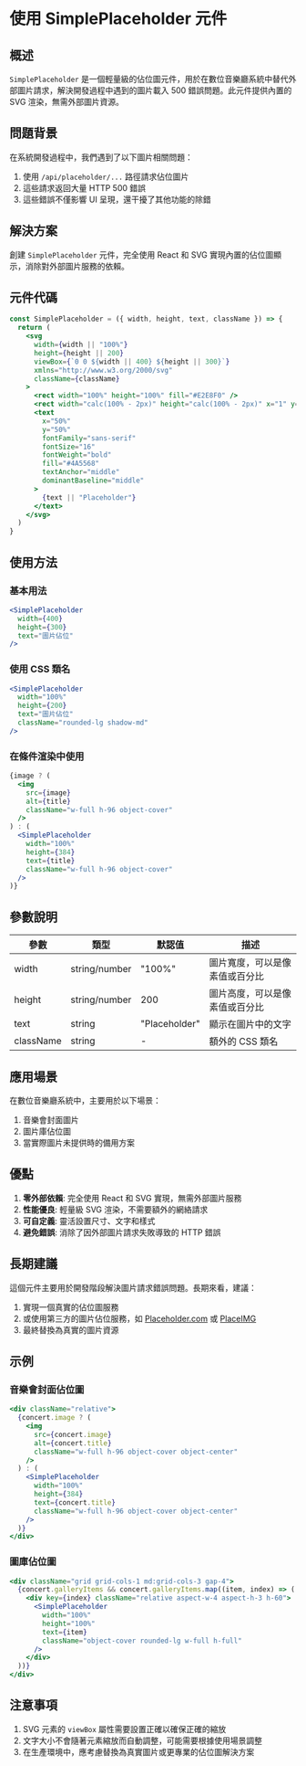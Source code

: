 # 使用 SimplePlaceholder 元件

## 概述

`SimplePlaceholder` 是一個輕量級的佔位圖元件，用於在數位音樂廳系統中替代外部圖片請求，解決開發過程中遇到的圖片載入 500 錯誤問題。此元件提供內置的 SVG 渲染，無需外部圖片資源。

## 問題背景

在系統開發過程中，我們遇到了以下圖片相關問題：

1. 使用 `/api/placeholder/...` 路徑請求佔位圖片
2. 這些請求返回大量 HTTP 500 錯誤
3. 這些錯誤不僅影響 UI 呈現，還干擾了其他功能的除錯

## 解決方案

創建 `SimplePlaceholder` 元件，完全使用 React 和 SVG 實現內置的佔位圖顯示，消除對外部圖片服務的依賴。

## 元件代碼

```jsx
const SimplePlaceholder = ({ width, height, text, className }) => {
  return (
    <svg
      width={width || "100%"}
      height={height || 200}
      viewBox={`0 0 ${width || 400} ${height || 300}`}
      xmlns="http://www.w3.org/2000/svg"
      className={className}
    >
      <rect width="100%" height="100%" fill="#E2E8F0" />
      <rect width="calc(100% - 2px)" height="calc(100% - 2px)" x="1" y="1" fill="none" stroke="#CBD5E0" strokeWidth="2" />
      <text
        x="50%"
        y="50%"
        fontFamily="sans-serif"
        fontSize="16"
        fontWeight="bold"
        fill="#4A5568"
        textAnchor="middle"
        dominantBaseline="middle"
      >
        {text || "Placeholder"}
      </text>
    </svg>
  )
}
```

## 使用方法

### 基本用法

```jsx
<SimplePlaceholder 
  width={400} 
  height={300} 
  text="圖片佔位" 
/>
```

### 使用 CSS 類名

```jsx
<SimplePlaceholder 
  width="100%" 
  height={200} 
  text="圖片佔位"
  className="rounded-lg shadow-md" 
/>
```

### 在條件渲染中使用

```jsx
{image ? (
  <img
    src={image}
    alt={title}
    className="w-full h-96 object-cover"
  />
) : (
  <SimplePlaceholder 
    width="100%" 
    height={384} 
    text={title}
    className="w-full h-96 object-cover" 
  />
)}
```

## 參數說明

| 參數 | 類型 | 默認值 | 描述 |
|------|------|--------|------|
| width | string/number | "100%" | 圖片寬度，可以是像素值或百分比 |
| height | string/number | 200 | 圖片高度，可以是像素值或百分比 |
| text | string | "Placeholder" | 顯示在圖片中的文字 |
| className | string | - | 額外的 CSS 類名 |

## 應用場景

在數位音樂廳系統中，主要用於以下場景：

1. 音樂會封面圖片
2. 圖片庫佔位圖
3. 當實際圖片未提供時的備用方案

## 優點

1. **零外部依賴**: 完全使用 React 和 SVG 實現，無需外部圖片服務
2. **性能優良**: 輕量級 SVG 渲染，不需要額外的網絡請求
3. **可自定義**: 靈活設置尺寸、文字和樣式
4. **避免錯誤**: 消除了因外部圖片請求失敗導致的 HTTP 錯誤

## 長期建議

這個元件主要用於開發階段解決圖片請求錯誤問題。長期來看，建議：

1. 實現一個真實的佔位圖服務
2. 或使用第三方的圖片佔位服務，如 [Placeholder.com](https://placeholder.com/) 或 [PlaceIMG](https://placeimg.com/)
3. 最終替換為真實的圖片資源

## 示例

### 音樂會封面佔位圖

```jsx
<div className="relative">
  {concert.image ? (
    <img
      src={concert.image}
      alt={concert.title}
      className="w-full h-96 object-cover object-center"
    />
  ) : (
    <SimplePlaceholder 
      width="100%" 
      height={384} 
      text={concert.title}
      className="w-full h-96 object-cover object-center" 
    />
  )}
</div>
```

### 圖庫佔位圖

```jsx
<div className="grid grid-cols-1 md:grid-cols-3 gap-4">
  {concert.galleryItems && concert.galleryItems.map((item, index) => (
    <div key={index} className="relative aspect-w-4 aspect-h-3 h-60">
      <SimplePlaceholder 
        width="100%" 
        height="100%" 
        text={item}
        className="object-cover rounded-lg w-full h-full" 
      />
    </div>
  ))}
</div>
```

## 注意事項

1. SVG 元素的 `viewBox` 屬性需要設置正確以確保正確的縮放
2. 文字大小不會隨著元素縮放而自動調整，可能需要根據使用場景調整
3. 在生產環境中，應考慮替換為真實圖片或更專業的佔位圖解決方案
